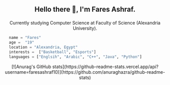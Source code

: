 ## <p align="center">Hello there 👋, I'm Fares Ashraf.</p>
<p align="center">Currently studying Computer Science at Faculty of Science (Alexandria University).</p>


```python
  name = "Fares"
  age =  "19"
  location = "Alexandria, Egypt"
  interests =  ["Basketball", "Esports"]
  languages = ["Englsih", "Arabic", "C++", "Java", "Python"]
```
<p align="center">[![Anurag's GitHub stats](https://github-readme-stats.vercel.app/api?username=faresashraf10)](https://github.com/anuraghazra/github-readme-stats)</p>

